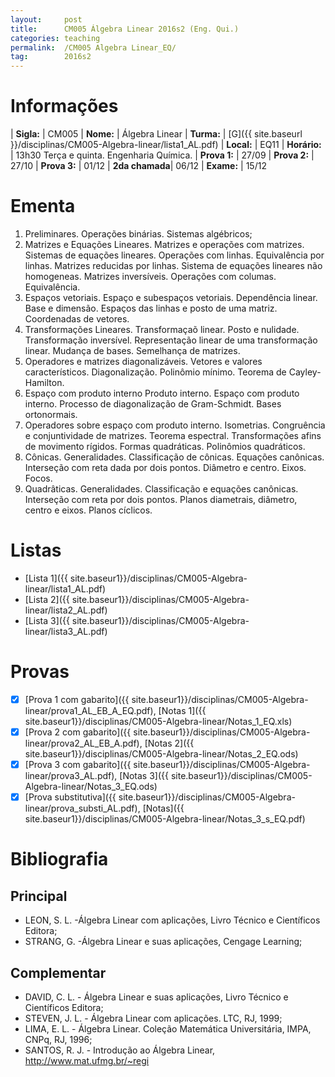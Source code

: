 ```yaml
---
layout:     post
title:      CM005 Álgebra Linear 2016s2 (Eng. Qui.)
categories: teaching
permalink:  /CM005 Algebra Linear_EQ/
tag:        2016s2
---
```


# Informações

  | **Sigla:**   | CM005
  | **Nome:**    | Álgebra Linear 
  | **Turma:**   | [G]({{ site.baseurl }}/disciplinas/CM005-Algebra-linear/lista1_AL.pdf)
  | **Local:**   | EQ11
  | **Horário:** | 13h30 Terça e quinta. Engenharia Química. 
  | **Prova 1:** | 27/09
  | **Prova 2:** | 27/10
  | **Prova 3:** | 01/12
  | **2da chamada**| 06/12
  | **Exame:**   | 15/12

# Ementa
 
 1. Preliminares. Operações binárias. Sistemas algébricos;
 2. Matrizes e Equações Lineares. Matrizes e operações com matrizes. 
    Sistemas de equações lineares. Operações com linhas. Equivalência por linhas. Matrizes reducidas por
    linhas. Sistema de equações lineares não homogeneas. Matrizes inversíveis. Operações
    com columas. Equivalência.
 3. Espaços vetoriais. Espaço e subespaços vetoriais. Dependência linear. Base e dimensão.
   Espaços das linhas e posto de uma matriz. Coordenadas de vetores.
 4. Transformações Lineares. Transformaçaõ linear. Posto e nulidade. Transformação
   inversível. Representação linear de uma transformação linear. Mudança de bases. Semelhança de matrizes.
 5. Operadores e matrizes diagonalizáveis. Vetores e valores característicos. 
   Diagonalização. Polinômio mínimo. Teorema de Cayley-Hamilton.
 6. Espaço com produto interno Produto interno. Espaço com produto interno. Processo
   de diagonalização de Gram-Schmidt. Bases ortonormais.
 7. Operadores sobre espaço com produto interno. Isometrias. 
   Congruência e conjuntividade de matrizes. Teorema espectral. Transformações afins de movimento rígidos.
   Formas quadráticas. Polinômios quadráticos.
 8. Cônicas. Generalidades. Classificação de cônicas. Equações canônicas. 
   Interseção com reta dada por dois pontos. Diâmetro e centro. Eixos. Focos.
 9. Quadrâticas. Generalidades. Classificação e equações canônicas. Interseção com reta
   por dois pontos. Planos diametrais, diâmetro, centro e eixos. Planos cíclicos.

# Listas

  - [Lista 1]({{ site.baseur1}}/disciplinas/CM005-Algebra-linear/lista1_AL.pdf)
  - [Lista 2]({{ site.baseur1}}/disciplinas/CM005-Algebra-linear/lista2_AL.pdf)
  - [Lista 3]({{ site.baseur1}}/disciplinas/CM005-Algebra-linear/lista3_AL.pdf)
  
# Provas
  
  - [x] [Prova 1 com gabarito]({{ site.baseur1}}/disciplinas/CM005-Algebra-linear/prova1_AL_EB_A_EQ.pdf), 
    [Notas 1]({{ site.baseur1}}/disciplinas/CM005-Algebra-linear/Notas_1_EQ.xls)
  - [x] [Prova 2 com gabarito]({{ site.baseur1}}/disciplinas/CM005-Algebra-linear/prova2_AL_EB_A.pdf), [Notas 2]({{ site.baseur1}}/disciplinas/CM005-Algebra-linear/Notas_2_EQ.ods) 
  - [x] [Prova 3 com gabarito]({{ site.baseur1}}/disciplinas/CM005-Algebra-linear/prova3_AL.pdf), [Notas 3]({{ site.baseur1}}/disciplinas/CM005-Algebra-linear/Notas_3_EQ.ods)  
  - [x] [Prova substitutiva]({{ site.baseur1}}/disciplinas/CM005-Algebra-linear/prova_substi_AL.pdf),
  [Notas]({{ site.baseur1}}/disciplinas/CM005-Algebra-linear/Notas_3_s_EQ.pdf)
 
# Bibliografia

## Principal
 
- LEON, S. L. -Álgebra Linear com aplicações, Livro Técnico e Científicos Editora;
- STRANG, G. -Álgebra Linear e suas aplicações, Cengage Learning;

## Complementar

- DAVID, C. L. - Álgebra Linear e suas aplicações, Livro Técnico e Científicos Editora;
- STEVEN, J. L. - Álgebra Linear com aplicações. LTC, RJ, 1999;
- LIMA, E. L. - Álgebra Linear. Coleção Matemática Universitária, IMPA, CNPq, RJ, 1996;
- SANTOS, R. J. - Introdução ao Álgebra Linear, http://www.mat.ufmg.br/~regi
